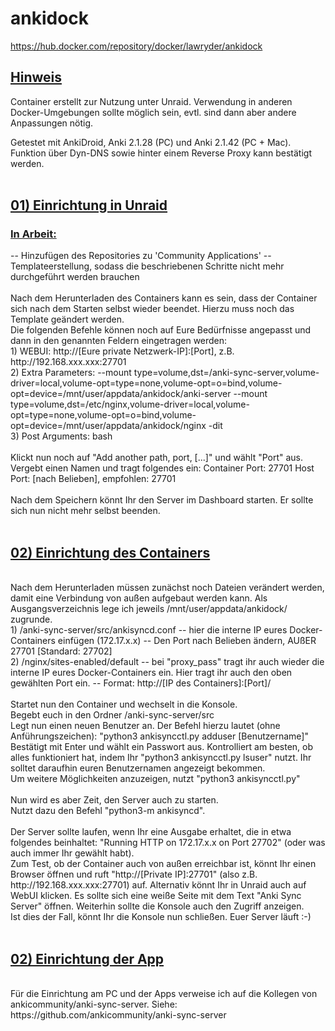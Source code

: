 # ankidock
https://hub.docker.com/repository/docker/lawryder/ankidock

<h2><u>Hinweis</u></h2>

Container erstellt zur Nutzung unter Unraid. 
Verwendung in anderen Docker-Umgebungen sollte möglich sein, evtl. sind dann aber andere Anpassungen nötig.

Getestet mit AnkiDroid, Anki 2.1.28 (PC) und Anki 2.1.42 (PC + Mac).
Funktion über Dyn-DNS sowie hinter einem Reverse Proxy kann bestätigt werden.
</br>
</hl>
</br>
<h2><u>01) Einrichtung in Unraid</u></h2>

<h3><u>In Arbeit:</u></h3>
-- Hinzufügen des Repositories zu 'Community Applications'
-- Templateerstellung, sodass die beschriebenen Schritte nicht mehr durchgeführt werden brauchen
</br>
</br>
Nach dem Herunterladen des Containers kann es sein, dass der Container sich nach dem Starten selbst wieder beendet.
Hierzu muss noch das Template geändert werden.
</br>
Die folgenden Befehle können noch auf Eure Bedürfnisse angepasst und dann in den genannten Feldern eingetragen werden:
</br>
1) WEBUI:   
http://[Eure private Netzwerk-IP]:[Port], z.B. http://192.168.xxx.xxx:27701
</br>
2) Extra Parameters:    
--mount type=volume,dst=/anki-sync-server,volume-driver=local,volume-opt=type=none,volume-opt=o=bind,volume-opt=device=/mnt/user/appdata/ankidock/anki-server --mount type=volume,dst=/etc/nginx,volume-driver=local,volume-opt=type=none,volume-opt=o=bind,volume-opt=device=/mnt/user/appdata/ankidock/nginx -dit
</br>
3) Post Arguments:
bash
</br>
</br>
Klickt nun noch auf "Add another path, port, [...]" und wählt "Port" aus.
Vergebt einen Namen und tragt folgendes ein:
Container Port:   27701
Host Port:        [nach Belieben], empfohlen: 27701
</br>
</br>
Nach dem Speichern könnt Ihr den Server im Dashboard starten.
Er sollte sich nun nicht mehr selbst beenden.
</br>
</hl>
</br>
<h2><u>02) Einrichtung des Containers</h2></u>
</br>
Nach dem Herunterladen müssen zunächst noch Dateien verändert werden, damit eine Verbindung von außen aufgebaut werden kann. 
Als Ausgangsverzeichnis lege ich jeweils /mnt/user/appdata/ankidock/ zugrunde.
</br>
1) /anki-sync-server/src/ankisyncd.conf 
 -- hier die interne IP eures Docker-Containers einfügen (172.17.x.x) 
 -- Den Port nach Belieben ändern, AUßER 27701 [Standard: 27702]
</br>
2) /nginx/sites-enabled/default 
 -- bei "proxy_pass" tragt ihr auch wieder die interne IP eures Docker-Containers ein. 
    Hier tragt ihr auch den oben gewählten Port ein. 
 -- Format: http://[IP des Containers]:[Port]/
</br>
</br>
Startet nun den Container und wechselt in die Konsole.
</br>
Begebt euch in den Ordner /anki-sync-server/src
</br>
Legt nun einen neuen Benutzer an. 
Der Befehl hierzu lautet (ohne Anführungszeichen): "python3 ankisyncctl.py adduser [Benutzername]" 
Bestätigt mit Enter und wählt ein Passwort aus. 
Kontrolliert am besten, ob alles funktioniert hat, indem Ihr "python3 ankisyncctl.py lsuser" nutzt.
Ihr solltet daraufhin euren Benutzernamen angezeigt bekommen.
</br>
Um weitere Möglichkeiten anzuzeigen, nutzt "python3 ankisyncctl.py"
</br>
</br>
Nun wird es aber Zeit, den Server auch zu starten. 
</br>
Nutzt dazu den Befehl "python3-m ankisyncd".
</br>
</br>
Der Server sollte laufen, wenn Ihr eine Ausgabe erhaltet, die in etwa folgendes beinhaltet: 
"Running HTTP on 172.17.x.x on Port 27702" (oder was auch immer Ihr gewählt habt).
</br>
Zum Test, ob der Container auch von außen erreichbar ist, könnt Ihr einen Browser öffnen und ruft 
"http://[Private IP]:27701" (also z.B. http://192.168.xxx.xxx:27701) auf. 
Alternativ könnt Ihr in Unraid auch auf WebUI klicken.
Es sollte sich eine weiße Seite mit dem Text "Anki Sync Server" öffnen. Weiterhin sollte die Konsole auch den Zugriff anzeigen.
</br>
Ist dies der Fall, könnt Ihr die Konsole nun schließen. Euer Server läuft :-)
</br>
</hl>
</br>
<h2><u>02) Einrichtung der App</h2></u>
</br>
Für die Einrichtung am PC und der Apps verweise ich auf die Kollegen von ankicommunity/anki-sync-server.
Siehe: https://github.com/ankicommunity/anki-sync-server
